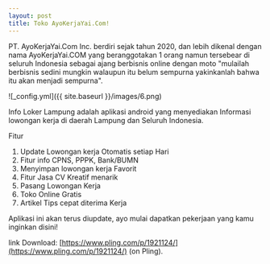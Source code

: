 ```yaml
---
layout: post
title: Toko AyoKerjaYai.Com!
---
```


PT. AyoKerjaYai.Com Inc. berdiri sejak tahun 2020, dan lebih dikenal dengan nama AyoKerjaYai.COM yang beranggotakan 1 orang namun tersebear di seluruh Indonesia sebagai ajang berbisnis online dengan moto "mulailah berbisnis sedini mungkin walaupun itu belum sempurna yakinkanlah bahwa itu akan menjadi sempurna".

![_config.yml]({{ site.baseurl }}/images/6.png)

Info Loker Lampung adalah aplikasi android yang menyediakan Informasi lowongan kerja di daerah Lampung dan Seluruh Indonesia.

Fitur
1. Update Lowongan kerja Otomatis setiap Hari
2. Fitur info CPNS, PPPK, Bank/BUMN
3. Menyimpan lowongan kerja Favorit
4. Fitur Jasa CV Kreatif menarik
5. Pasang Lowongan Kerja
6. Toko Online Gratis
7. Artikel Tips cepat diterima Kerja

Aplikasi ini akan terus diupdate, ayo mulai dapatkan pekerjaan yang kamu inginkan disini!

link Download: [https://www.pling.com/p/1921124/](https://www.pling.com/p/1921124/) (on Pling).
